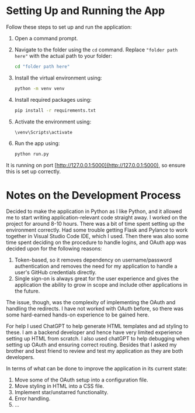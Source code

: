 # Setting Up and Running the App

Follow these steps to set up and run the application:

1. Open a command prompt.
2. Navigate to the folder using the `cd` command. Replace `"folder path here"` with the actual path to your folder:

    ```bash
    cd "folder path here"
    ```

3. Install the virtual environment using:

    ```sh
    python -m venv venv
    ```

4. Install required packages using:

    ```sh
    pip install -r requirements.txt
    ```

5. Activate the environment using:

    ```sh
    \venv\Scripts\activate
    ```

6. Run the app using:

    ```sh
    python run.py
    ```

It is running on port [http://127.0.0.1:5000](http://127.0.0.1:5000), so ensure this is set up correctly.

# Notes on the Development Process

Decided to make the application in Python as I like Python, and it allowed me to start writing application-relevant code straight away. I worked on the project for around 8-10 hours. There was a bit of time spent setting up the environment correctly. Had some trouble getting Flask and Pylance to work together in Visual Studio Code IDE, which I used. Then there was also some time spent deciding on the procedure to handle logins, and OAuth app was decided upon for the following reasons:

1. Token-based, so it removes dependency on username/password authentication and removes the need for my application to handle a user's GitHub credentials directly.
2. Single sign-on is always great for the user experience and gives the application the ability to grow in scope and include other applications in the future.

The issue, though, was the complexity of implementing the OAuth and handling the redirects. I have not worked with OAuth before, so there was some hard-earned hands-on experience to be gained here.

For help I used ChatGPT to help generate HTML templates and ad styling to these. I am a backend developer and hence have very limited experience setting up HTML from scratch. I also used chatGPT to help debugging when setting up OAuth and ensuring correct routing. Besides that I asked my brother and best friend to review and test my application as they are both developers. 

In terms of what can be done to improve the application in its current state:

1. Move some of the OAuth setup into a configuration file.
2. Move styling in HTML into a CSS file.
3. Implement star/unstarred functionality.
4. Error handling.
5. ...
